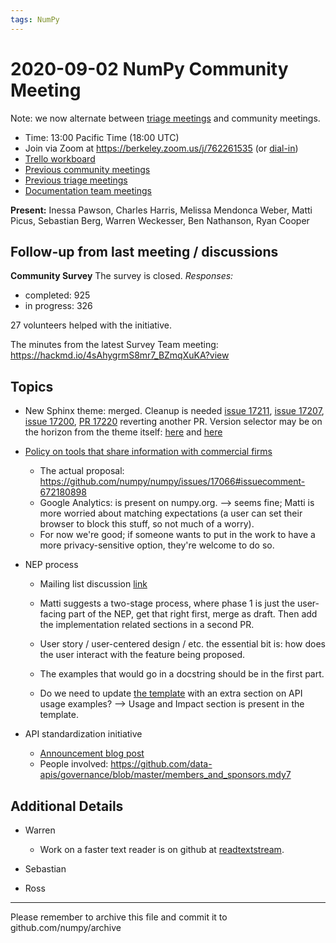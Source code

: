 ```yaml
---
tags: NumPy
---
```


# 2020-09-02 NumPy Community Meeting

Note: we now alternate between [triage meetings](https://hackmd.io/68i_JvOYQfy9ERiHgXMPvg) and community meetings.

- Time: 13:00 Pacific Time (18:00 UTC)
- Join via Zoom at https://berkeley.zoom.us/j/762261535 (or [dial-in](https://berkeley.zoom.us/u/aC3ENhycM))
- [Trello workboard](https://trello.com/b/Azg4fYZH/numpy-at-bids)
- [Previous community meetings](https://github.com/numpy/archive/tree/master/status_meetings)
- [Previous triage meetings](https://github.com/numpy/archive/tree/master/triage_meetings)
- [Documentation team meetings](https://hackmd.io/oB_boakvRqKR-_2jRV-Qjg)


**Present:** Inessa Pawson, Charles Harris, Melissa Mendonca Weber, Matti Picus, Sebastian Berg, Warren Weckesser, Ben Nathanson, Ryan Cooper



## Follow-up from last meeting / discussions

**Community Survey**
The survey is closed.
*Responses:*
- completed: 925
- in progress: 326 

27 volunteers helped with the initiative.

The minutes from the latest Survey Team meeting: https://hackmd.io/4sAhygrmS8mr7_BZmqXuKA?view


## Topics

- New Sphinx theme: merged. Cleanup is needed [issue 17211](https://github.com/numpy/numpy/issues/17211), [issue 17207](https://github.com/numpy/numpy/issues/17207), [issue 17200](https://github.com/numpy/numpy/issues/17200), [PR 17220](https://github.com/numpy/numpy/pull/17220) reverting another PR. Version selector may be on the horizon from the theme itself: [here](https://github.com/pandas-dev/pydata-sphinx-theme/issues/23) and [here](https://github.com/pandas-dev/pydata-sphinx-theme/issues/234)


- [Policy on tools that share information with commercial firms](https://github.com/numpy/numpy/issues/17066)
  - The actual proposal: https://github.com/numpy/numpy/issues/17066#issuecomment-672180898
  - Google Analytics: is present on numpy.org. --> seems fine; Matti is more worried about matching expectations (a user can set their browser to block this stuff, so not much of a worry).
  - For now we're good; if someone wants to put in the work to have a more privacy-sensitive option, they're welcome to do so.



- NEP process
  - Mailing list discussion [link](https://mail.python.org/pipermail/numpy-discussion/2020-August/080942.html)
  - Matti suggests a two-stage process, where phase 1 is just the user-facing part of the NEP, get that right first, merge as draft. Then add the implementation related sections in a second PR.
  - User story / user-centered design / etc. the essential bit is: how does the user interact with the feature being proposed.
  - The examples that would go in a docstring should be in the first part.

  - Do we need to update [the template](https://numpy.org/neps/nep-template.html) with an extra section on API usage examples? --> Usage and Impact section is present in the template.


- API standardization initiative
  - [Announcement blog post](https://data-apis.org/blog/announcing_the_consortium/)
  -  People involved: https://github.com/data-apis/governance/blob/master/members_and_sponsors.mdy7




## Additional Details

- Warren

  - Work on a faster text reader is on github at [readtextstream](https://github.com/WarrenWeckesser/readtextstream).

- Sebastian


- Ross

---

Please remember to archive this file and commit it to github.com/numpy/archive

